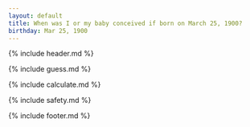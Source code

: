 ```yaml
---
layout: default
title: When was I or my baby conceived if born on March 25, 1900?
birthday: Mar 25, 1900
---
```


{% include header.md %}

{% include guess.md %}

{% include calculate.md %}

{% include safety.md %}

{% include footer.md %}



